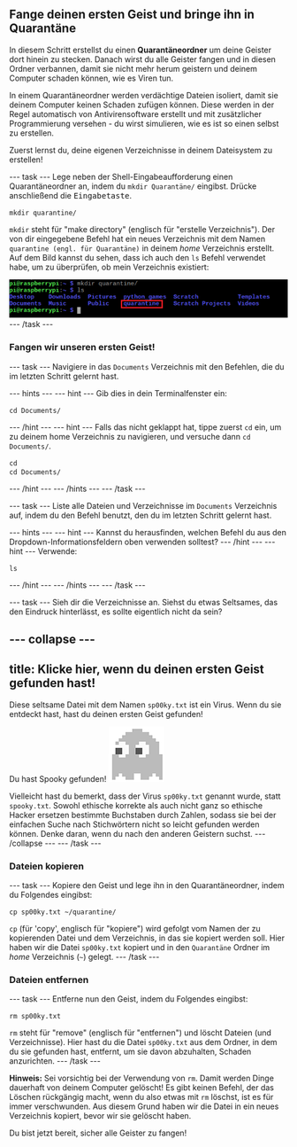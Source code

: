 ## Fange deinen ersten Geist und bringe ihn in Quarantäne

In diesem Schritt erstellst du einen **Quarantäneordner** um deine Geister dort hinein zu stecken. Danach wirst du alle Geister fangen und in diesen Ordner verbannen, damit sie nicht mehr herum geistern und deinem Computer schaden können, wie es Viren tun.

In einem Quarantäneordner werden verdächtige Dateien isoliert, damit sie deinem Computer keinen Schaden zufügen können. Diese werden in der Regel automatisch von Antivirensoftware erstellt und mit zusätzlicher Programmierung versehen - du wirst simulieren, wie es ist so einen selbst zu erstellen.

Zuerst lernst du, deine eigenen Verzeichnisse in deinem Dateisystem zu erstellen!

\--- task \--- Lege neben der Shell-Eingabeaufforderung einen Quarantäneordner an, indem du `mkdir Quarantäne/` eingibst. Drücke anschließend die <kbd>Eingabetaste</kbd>.

    mkdir quarantine/
    

`mkdir` steht für "make directory" (englisch für "erstelle Verzeichnis"). Der von dir eingegebene Befehl hat ein neues Verzeichnis mit dem Namen `quarantine (engl. für Quarantäne)` in deinem *home* Verzeichnis erstellt. Auf dem Bild kannst du sehen, dass ich auch den `ls` Befehl verwendet habe, um zu überprüfen, ob mein Verzeichnis existiert:

![MKDIR Befehl](images/mkdircommand.png) \--- /task \---

### Fangen wir unseren ersten Geist!

\--- task \--- Navigiere in das `Documents` Verzeichnis mit den Befehlen, die du im letzten Schritt gelernt hast.

\--- hints \--- \--- hint \--- Gib dies in dein Terminalfenster ein:

    cd Documents/
    

\--- /hint \--- \--- hint \--- Falls das nicht geklappt hat, tippe zuerst `cd` ein, um zu deinem home Verzeichnis zu navigieren, und versuche dann `cd Documents/`.

    cd
    cd Documents/
    

\--- /hint \--- \--- /hints \--- \--- /task \---

\--- task \--- Liste alle Dateien und Verzeichnisse im `Documents` Verzeichnis auf, indem du den Befehl benutzt, den du im letzten Schritt gelernt hast.

\--- hints \--- \--- hint \--- Kannst du herausfinden, welchen Befehl du aus den Dropdown-Informationsfeldern oben verwenden solltest? \--- /hint \--- \--- hint \--- Verwende:

    ls
    

\--- /hint \--- \--- /hints \--- \--- /task \---

\--- task \--- Sieh dir die Verzeichnisse an. Siehst du etwas Seltsames, das den Eindruck hinterlässt, es sollte eigentlich nicht da sein?

## \--- collapse \---

## title: Klicke hier, wenn du deinen ersten Geist gefunden hast!

Diese seltsame Datei mit dem Namen `sp00ky.txt` ist ein Virus. Wenn du sie entdeckt hast, hast du deinen ersten Geist gefunden!

Du hast Spooky gefunden! ![Der Geist Spooky](images/ghostspooky.png)

Vielleicht hast du bemerkt, dass der Virus `sp00ky.txt` genannt wurde, statt `spooky.txt`. Sowohl ethische korrekte als auch nicht ganz so ethische Hacker ersetzen bestimmte Buchstaben durch Zahlen, sodass sie bei der einfachen Suche nach Stichwörtern nicht so leicht gefunden werden können. Denke daran, wenn du nach den anderen Geistern suchst. \--- /collapse \--- \--- /task \---

### Dateien kopieren

\--- task \--- Kopiere den Geist und lege ihn in den Quarantäneordner, indem du Folgendes eingibst:

    cp sp00ky.txt ~/quarantine/
    

`cp` (für 'copy', englisch für "kopiere") wird gefolgt vom Namen der zu kopierenden Datei und dem Verzeichnis, in das sie kopiert werden soll. Hier haben wir die Datei `sp00ky.txt` kopiert und in den `Quarantäne` Ordner im *home* Verzeichnis (`~`) gelegt. \--- /task \---

### Dateien entfernen

\--- task \--- Entferne nun den Geist, indem du Folgendes eingibst:

    rm sp00ky.txt
    

`rm` steht für "remove" (englisch für "entfernen") und löscht Dateien (und Verzeichnisse). Hier hast du die Datei `sp00ky.txt` aus dem Ordner, in dem du sie gefunden hast, entfernt, um sie davon abzuhalten, Schaden anzurichten. \--- /task \---

**Hinweis:** Sei vorsichtig bei der Verwendung von `rm`. Damit werden Dinge dauerhaft von deinem Computer gelöscht! Es gibt keinen Befehl, der das Löschen rückgängig macht, wenn du also etwas mit `rm` löschst, ist es für immer verschwunden. Aus diesem Grund haben wir die Datei in ein neues Verzeichnis kopiert, bevor wir sie gelöscht haben.

Du bist jetzt bereit, sicher alle Geister zu fangen!